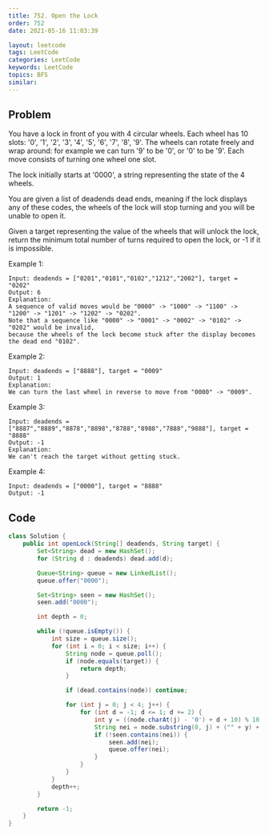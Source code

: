 ```yaml
---
title: 752. Open the Lock
order: 752
date: 2021-05-16 11:03:39

layout: leetcode
tags: LeetCode
categories: LeetCode
keywords: LeetCode
topics: BFS
similar:
---
```


## Problem

You have a lock in front of you with 4 circular wheels. Each wheel has 10 slots: '0', '1', '2', '3', '4', '5', '6', '7', '8', '9'. The wheels can rotate freely and wrap around: for example we can turn '9' to be '0', or '0' to be '9'. Each move consists of turning one wheel one slot.

The lock initially starts at '0000', a string representing the state of the 4 wheels.

You are given a list of deadends dead ends, meaning if the lock displays any of these codes, the wheels of the lock will stop turning and you will be unable to open it.

Given a target representing the value of the wheels that will unlock the lock, return the minimum total number of turns required to open the lock, or -1 if it is impossible.



Example 1:
```
Input: deadends = ["0201","0101","0102","1212","2002"], target = "0202"
Output: 6
Explanation:
A sequence of valid moves would be "0000" -> "1000" -> "1100" -> "1200" -> "1201" -> "1202" -> "0202".
Note that a sequence like "0000" -> "0001" -> "0002" -> "0102" -> "0202" would be invalid,
because the wheels of the lock become stuck after the display becomes the dead end "0102".
```
Example 2:
```
Input: deadends = ["8888"], target = "0009"
Output: 1
Explanation:
We can turn the last wheel in reverse to move from "0000" -> "0009".
```
Example 3:
```
Input: deadends = ["8887","8889","8878","8898","8788","8988","7888","9888"], target = "8888"
Output: -1
Explanation:
We can't reach the target without getting stuck.
```
Example 4:
```
Input: deadends = ["0000"], target = "8888"
Output: -1
```
## Code

```java
class Solution {
    public int openLock(String[] deadends, String target) {
        Set<String> dead = new HashSet();
        for (String d : deadends) dead.add(d);

        Queue<String> queue = new LinkedList();
        queue.offer("0000");

        Set<String> seen = new HashSet();
        seen.add("0000");

        int depth = 0;

        while (!queue.isEmpty()) {
            int size = queue.size();
            for (int i = 0; i < size; i++) {
                String node = queue.poll();
                if (node.equals(target)) {
                    return depth;
                }

                if (dead.contains(node)) continue;

                for (int j = 0; j < 4; j++) {
                    for (int d = -1; d <= 1; d += 2) {
                        int y = ((node.charAt(j) - '0') + d + 10) % 10;
                        String nei = node.substring(0, j) + ("" + y) + node.substring(j + 1);
                        if (!seen.contains(nei)) {
                            seen.add(nei);
                            queue.offer(nei);
                        }
                    }
                }
            }
            depth++;
        }

        return -1;
    }
}
```
